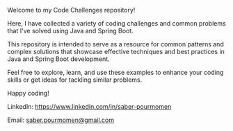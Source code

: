 Welcome to my Code Challenges repository!

Here, I have collected a variety of coding challenges and common problems that I've solved using Java and Spring Boot. 

This repository is intended to serve as a resource for common patterns and complex solutions that showcase effective techniques and best practices in Java and Spring Boot development.

Feel free to explore, learn, and use these examples to enhance your coding skills or get ideas for tackling similar problems.

Happy coding!

LinkedIn: https://www.linkedin.com/in/saber-pourmomen

Email: saber.pourmomen@gmail.com